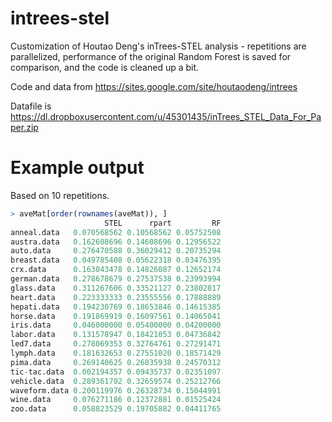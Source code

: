 # intrees-stel
Customization of Houtao Deng's inTrees-STEL analysis - repetitions are parallelized, performance of the original Random Forest is saved for comparison, and the code is cleaned up a bit.

Code and data from https://sites.google.com/site/houtaodeng/intrees

Datafile is https://dl.dropboxusercontent.com/u/45301435/inTrees_STEL_Data_For_Paper.zip

# Example output
Based on 10 repetitions.
```r
> aveMat[order(rownames(aveMat)), ]
                     STEL      rpart         RF
anneal.data   0.070568562 0.10568562 0.05752508
austra.data   0.162608696 0.14608696 0.12956522
auto.data     0.276470588 0.36029412 0.20735294
breast.data   0.049785408 0.05622318 0.03476395
crx.data      0.163043478 0.14826087 0.12652174
german.data   0.278678679 0.27537538 0.23993994
glass.data    0.311267606 0.33521127 0.23802817
heart.data    0.223333333 0.23555556 0.17888889
hepati.data   0.194230769 0.18653846 0.14615385
horse.data    0.191869919 0.16097561 0.14065041
iris.data     0.046000000 0.05400000 0.04200000
labor.data    0.131578947 0.18421053 0.04736842
led7.data     0.278069353 0.32764761 0.27291471
lymph.data    0.181632653 0.27551020 0.18571429
pima.data     0.269140625 0.26835938 0.24570312
tic-tac.data  0.002194357 0.09435737 0.02351097
vehicle.data  0.289361702 0.32659574 0.25212766
waveform.data 0.200119976 0.26328734 0.15044991
wine.data     0.076271186 0.12372881 0.01525424
zoo.data      0.058823529 0.19705882 0.04411765
```
